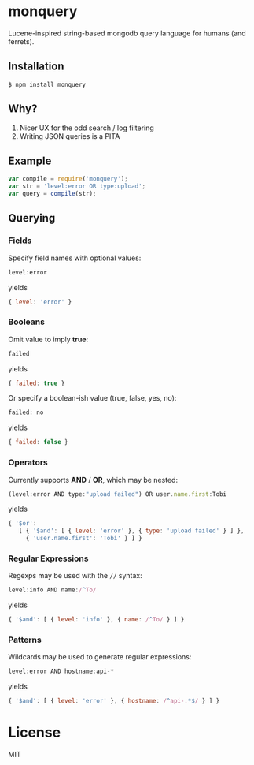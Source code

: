 
# monquery

  Lucene-inspired string-based mongodb query language for humans (and ferrets).

## Installation

```
$ npm install monquery
```

## Why?

  1. Nicer UX for the odd search / log filtering
  2. Writing JSON queries is a PITA

## Example

```js
var compile = require('monquery');
var str = 'level:error OR type:upload';
var query = compile(str);
```

## Querying

### Fields

  Specify field names with optional values:

```js
level:error
```

yields

```js
{ level: 'error' }
```

### Booleans

  Omit value to imply __true__:

```js
failed
```

yields

```js
{ failed: true }
```

  Or specify a boolean-ish value (true, false, yes, no):

```js
failed: no
```

yields

```js
{ failed: false }
```

### Operators

  Currently supports __AND__ / __OR__, which may be nested:

```js
(level:error AND type:"upload failed") OR user.name.first:Tobi
```

yields

```js
{ '$or':
   [ { '$and': [ { level: 'error' }, { type: 'upload failed' } ] },
     { 'user.name.first': 'Tobi' } ] }
```

### Regular Expressions

  Regexps may be used with the `//` syntax:

```js
level:info AND name:/^To/
```

yields

```js
{ '$and': [ { level: 'info' }, { name: /^To/ } ] }
```

### Patterns

  Wildcards may be used to generate regular expressions:

```js
level:error AND hostname:api-*
```

yields

```js
{ '$and': [ { level: 'error' }, { hostname: /^api-.*$/ } ] }
```

# License

  MIT